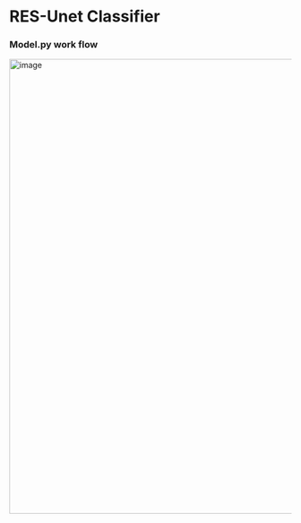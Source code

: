 # **RES-Unet Classifier**
### **Model.py work flow**
<img width="811" alt="image" src="https://github.com/Dont-HurtMe/RES-UnetClassifier/assets/154254885/0fe6224b-2800-4d7a-9b97-2230bf45bc57">






